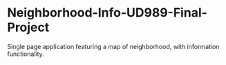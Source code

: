 # Neighborhood-Info-UD989-Final-Project
Single page application featuring a map of neighborhood, with information functionality.
